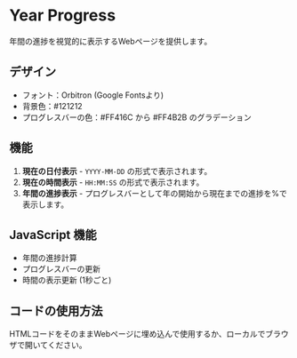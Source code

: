 # Year Progress

年間の進捗を視覚的に表示するWebページを提供します。

## デザイン

- フォント：Orbitron (Google Fontsより)
- 背景色：#121212
- プログレスバーの色：#FF416C から #FF4B2B のグラデーション

## 機能

1. **現在の日付表示** - `YYYY-MM-DD` の形式で表示されます。
2. **現在の時間表示** - `HH:MM:SS` の形式で表示されます。
3. **年間の進捗表示** - プログレスバーとして年の開始から現在までの進捗を%で表示します。

## JavaScript 機能

- 年間の進捗計算
- プログレスバーの更新
- 時間の表示更新 (1秒ごと)

## コードの使用方法

HTMLコードをそのままWebページに埋め込んで使用するか、ローカルでブラウザで開いてください。
